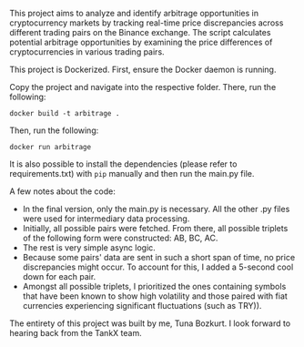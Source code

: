 This project aims to analyze and identify arbitrage opportunities in cryptocurrency markets by tracking real-time price discrepancies across different trading pairs on the Binance exchange. 
The script calculates potential arbitrage opportunities by examining the price differences of cryptocurrencies in various trading pairs. 


This project is Dockerized.
First, ensure the Docker daemon is running.

Copy the project and navigate into the respective folder.
There, run the following:
```
docker build -t arbitrage .
```
Then, run the following:
```
docker run arbitrage
```

It is also possible to install the dependencies (please refer to requirements.txt) with ```pip``` manually and then run the main.py file.


A few notes about the code:
- In the final version, only the main.py is necessary. All the other .py files were used for intermediary data processing.
- Initially, all possible pairs were fetched. From there, all possible triplets of the following form were constructed: AB, BC, AC.
- The rest is very simple async logic.
- Because some pairs' data are sent in such a short span of time, no price discrepancies might occur. To account for this, I added a 5-second cool down for each pair.
- Amongst all possible triplets, I prioritized the ones containing symbols that have been known to show high volatility and those paired with fiat currencies experiencing significant fluctuations (such as TRY)).

The entirety of this project was built by me, Tuna Bozkurt.
I look forward to hearing back from the TankX team.

